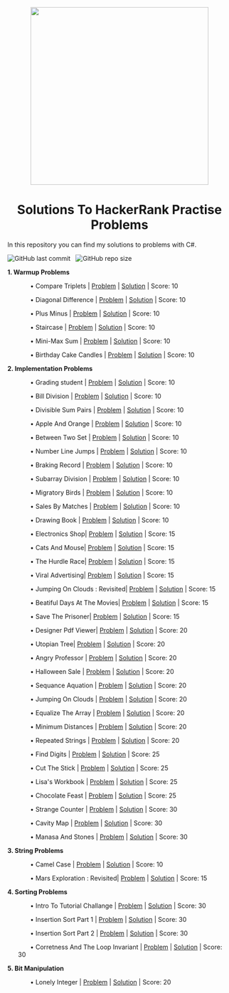 <p align="center">
  <img width="400" src="https://user-images.githubusercontent.com/101389320/170739639-56d1ab2b-0f90-4184-ba94-68e55cea66d3.png">
</p>

<h1 align="center">Solutions To HackerRank Practise Problems</h1>

In this repository you can find my solutions to problems with C#.

<img alt="GitHub last commit" src="https://img.shields.io/github/last-commit/ilyasBayram/HackerRankSolutions"> &nbsp; <img alt="GitHub repo size" src="https://img.shields.io/github/repo-size/ilyasBayram/HackerRankSolutions">
          
<strong>1. Warmup Problems</strong>

<ul>
  
   &nbsp;&nbsp;&nbsp;&nbsp;&nbsp;&nbsp; &bull; Compare Triplets | [Problem](https://www.hackerrank.com/challenges/simple-array-sum/problem?isFullScreen=true) | [Solution](https://github.com/ilyasBayram/HackerRankPractise/blob/main/Algorithms/Warmups/SimpleArraySum.cs) | Score: 10
  
   &nbsp;&nbsp;&nbsp;&nbsp;&nbsp;&nbsp; &bull; Diagonal Difference | [Problem](https://www.hackerrank.com/challenges/diagonal-difference/problem?isFullScreen=true) | [Solution](https://github.com/ilyasBayram/HackerRankPractise/blob/main/Algorithms/Warmups/Diagonaldifference.cs) | Score: 10
          
   &nbsp;&nbsp;&nbsp;&nbsp;&nbsp;&nbsp; &bull; Plus Minus | [Problem](https://www.hackerrank.com/challenges/plus-minus/problem?isFullScreen=true) | [Solution](https://github.com/ilyasBayram/HackerRankPractise/blob/main/Algorithms/Warmups/PlusMinus.cs) | Score: 10
          
   &nbsp;&nbsp;&nbsp;&nbsp;&nbsp;&nbsp; &bull; Staircase | [Problem](https://www.hackerrank.com/challenges/staircase/problem?isFullScreen=true) | [Solution](https://github.com/ilyasBayram/HackerRankPractise/blob/main/Algorithms/Warmups/Staircase.cs) | Score: 10
          
   &nbsp;&nbsp;&nbsp;&nbsp;&nbsp;&nbsp; &bull; Mini-Max Sum | [Problem](https://www.hackerrank.com/challenges/mini-max-sum/problem?isFullScreen=true) | [Solution](https://github.com/ilyasBayram/HackerRankPractise/blob/main/Algorithms/Warmups/MinMaxSum.cs) | Score: 10
          
   &nbsp;&nbsp;&nbsp;&nbsp;&nbsp;&nbsp; &bull; Birthday Cake Candles | [Problem](https://www.hackerrank.com/challenges/birthday-cake-candles/problem?isFullScreen=true) | [Solution](https://github.com/ilyasBayram/HackerRankPractise/blob/main/Algorithms/Warmups/BirthdayCakeCandles.cs) | Score: 10
  
  </ul>
 
 <strong>2. Implementation Problems</strong>

  <ul>
  
   &nbsp;&nbsp;&nbsp;&nbsp;&nbsp;&nbsp; &bull; Grading student | [Problem](https://www.hackerrank.com/challenges/grading/problem?isFullScreen=true) | [Solution](https://github.com/ilyasBayram/HackerRankSolutions/blob/main/Algorithms/Implementations/GradingStudents.cs) | Score: 10  
  
   &nbsp;&nbsp;&nbsp;&nbsp;&nbsp;&nbsp; &bull; Bill Division | [Problem](https://www.hackerrank.com/challenges/bon-appetit/problem?isFullScreen=true) | [Solution](https://github.com/ilyasBayram/HackerRankSolutions/blob/main/Algorithms/Implementations/BillDivision.cs) | Score: 10  
  
  &nbsp;&nbsp;&nbsp;&nbsp;&nbsp;&nbsp; &bull; Divisible Sum Pairs | [Problem](https://www.hackerrank.com/challenges/divisible-sum-pairs/problem?isFullScreen=false) | [Solution](https://github.com/ilyasBayram/HackerRankSolutions/blob/main/Algorithms/Implementations/DivisibleSumPairs.cs) | Score: 10  
   
   &nbsp;&nbsp;&nbsp;&nbsp;&nbsp;&nbsp; &bull; Apple And Orange | [Problem](https://www.hackerrank.com/challenges/apple-and-orange/problem?isFullScreen=true) | [Solution](https://github.com/ilyasBayram/HackerRankSolutions/blob/main/Algorithms/Implementations/AppleAndOrange.cs) | Score: 10 
   
   &nbsp;&nbsp;&nbsp;&nbsp;&nbsp;&nbsp; &bull; Between Two Set | [Problem](https://www.hackerrank.com/challenges/between-two-sets/problem?isFullScreen=true) | [Solution](https://github.com/ilyasBayram/HackerRankSolutions/blob/main/Algorithms/Implementations/BetweenTwoSet.cs) | Score: 10
 
   &nbsp;&nbsp;&nbsp;&nbsp;&nbsp;&nbsp; &bull; Number Line Jumps | [Problem](https://www.hackerrank.com/challenges/kangaroo/problem?isFullScreen=true) | [Solution](https://github.com/ilyasBayram/HackerRankSolutions/blob/main/Algorithms/Implementations/NumberLineJumps.cs) | Score: 10

  &nbsp;&nbsp;&nbsp;&nbsp;&nbsp;&nbsp; &bull; Braking Record | [Problem](https://www.hackerrank.com/challenges/breaking-best-and-worst-records/problem?isFullScreen=true)  | [Solution](https://github.com/ilyasBayram/HackerRankSolutions/blob/main/Algorithms/Implementations/BrakingRecord.cs) | Score: 10 
  
   &nbsp;&nbsp;&nbsp;&nbsp;&nbsp;&nbsp; &bull; Subarray Division | [Problem](https://www.hackerrank.com/challenges/the-birthday-bar/problem?isFullScreen=true) | [Solution](https://github.com/ilyasBayram/HackerRankSolutions/blob/main/Algorithms/Implementations/SubarrayDivision.cs) | Score: 10
   
   &nbsp;&nbsp;&nbsp;&nbsp;&nbsp;&nbsp; &bull; Migratory Birds | [Problem](https://www.hackerrank.com/challenges/migratory-birds/problem?isFullScreen=true) | [Solution](https://github.com/ilyasBayram/HackerRankSolutions/blob/main/Algorithms/Implementations/MigratoryBirds.cs) | Score: 10
   
   &nbsp;&nbsp;&nbsp;&nbsp;&nbsp;&nbsp; &bull; Sales By Matches | [Problem](https://www.hackerrank.com/challenges/sock-merchant/problem?isFullScreen=true) | [Solution](https://github.com/ilyasBayram/HackerRankSolutions/blob/main/Algorithms/Implementations/SalesByMatches.cs) | Score: 10
   
   &nbsp;&nbsp;&nbsp;&nbsp;&nbsp;&nbsp; &bull; Drawing Book | [Problem](https://www.hackerrank.com/challenges/drawing-book/problem?isFullScreen=true) | [Solution](https://github.com/ilyasBayram/HackerRankSolutions/blob/main/Algorithms/Implementations/DrawingBook.cs) | Score: 10
   
   &nbsp;&nbsp;&nbsp;&nbsp;&nbsp;&nbsp; &bull; Electronics Shop| [Problem](https://www.hackerrank.com/challenges/electronics-shop/problem?isFullScreen=true) | [Solution](https://github.com/ilyasBayram/HackerRankSolutions/blob/main/Algorithms/Implementations/ElectronicsShop.cs) | Score: 15
   
   &nbsp;&nbsp;&nbsp;&nbsp;&nbsp;&nbsp; &bull; Cats And Mouse| [Problem](https://www.hackerrank.com/challenges/cats-and-a-mouse/problem?isFullScreen=true) | [Solution](https://github.com/ilyasBayram/HackerRankSolutions/blob/main/Algorithms/Implementations/CatsAndMouse.cs) | Score: 15
   
   &nbsp;&nbsp;&nbsp;&nbsp;&nbsp;&nbsp; &bull; The Hurdle Race| [Problem](https://www.hackerrank.com/challenges/the-hurdle-race/problem?isFullScreen=true) | [Solution](https://github.com/ilyasBayram/HackerRankSolutions/blob/main/Algorithms/Implementations/TheHurdleRace.cs) | Score: 15
   
   &nbsp;&nbsp;&nbsp;&nbsp;&nbsp;&nbsp; &bull; Viral Advertising| [Problem](https://www.hackerrank.com/challenges/strange-advertising/problem?isFullScreen=true) | [Solution](https://github.com/ilyasBayram/HackerRankSolutions/blob/main/Algorithms/Implementations/ViralAdvertising.cs) | Score: 15
   
   &nbsp;&nbsp;&nbsp;&nbsp;&nbsp;&nbsp; &bull; Jumping On Clouds : Revisited| [Problem](https://www.hackerrank.com/challenges/jumping-on-the-clouds-revisited/problem) | [Solution](https://github.com/ilyasBayram/HackerRankSolutions/blob/main/Algorithms/Implementations/JumpingOnClouds.cs) | Score: 15
   
   &nbsp;&nbsp;&nbsp;&nbsp;&nbsp;&nbsp; &bull; Beatiful Days At The Movies| [Problem](https://www.hackerrank.com/challenges/beautiful-days-at-the-movies/problem?isFullScreen=true) | [Solution](https://github.com/ilyasBayram/HackerRankSolutions/blob/main/Algorithms/Implementations/BeatifulDaysAtTheMovies.cs) | Score: 15
  
   &nbsp;&nbsp;&nbsp;&nbsp;&nbsp;&nbsp; &bull; Save The Prisoner| [Problem](https://www.hackerrank.com/challenges/save-the-prisoner/problem?isFullScreen=true) | [Solution](https://github.com/ilyasBayram/HackerRankSolutions/blob/main/Algorithms/Implementations/SaveThePrisoner.cs) | Score: 15


  &nbsp;&nbsp;&nbsp;&nbsp;&nbsp;&nbsp; &bull; Designer Pdf Viewer| [Problem](https://www.hackerrank.com/challenges/designer-pdf-viewer/problem?isFullScreen=true) | [Solution](https://github.com/ilyasBayram/HackerRankSolutions/blob/main/Algorithms/Implementations/DesignerPdfViewer.cs) | Score: 20
   
   &nbsp;&nbsp;&nbsp;&nbsp;&nbsp;&nbsp; &bull; Utopian Tree| [Problem](https://www.hackerrank.com/challenges/utopian-tree/problem?isFullScreen=true) | [Solution](https://github.com/ilyasBayram/HackerRankSolutions/blob/main/Algorithms/Implementations/UtopianTree.cs) | Score: 20
   
 &nbsp;&nbsp;&nbsp;&nbsp;&nbsp;&nbsp; &bull; Angry Professor | [Problem](https://www.hackerrank.com/challenges/angry-professor/problem?isFullScreen=true) | [Solution](https://github.com/ilyasBayram/HackerRankSolutions/blob/main/Algorithms/Implementations/Angry%20Professor.cs) | Score: 20 
 
  &nbsp;&nbsp;&nbsp;&nbsp;&nbsp;&nbsp; &bull; Halloween Sale | [Problem](https://www.hackerrank.com/challenges/halloween-sale/problem?isFullScreen=true) | [Solution](https://github.com/ilyasBayram/HackerRankSolutions/blob/main/Algorithms/Implementations/HalloweenSale.cs) | Score: 20
  
  &nbsp;&nbsp;&nbsp;&nbsp;&nbsp;&nbsp; &bull; Sequance Aquation | [Problem](https://www.hackerrank.com/challenges/permutation-equation/problem?isFullScreen=true) | [Solution](https://github.com/ilyasBayram/HackerRankSolutions/blob/main/Algorithms/Implementations/SequenceEquation.cs) | Score: 20
  
  &nbsp;&nbsp;&nbsp;&nbsp;&nbsp;&nbsp; &bull; Jumping On Clouds | [Problem](https://www.hackerrank.com/challenges/jumping-on-the-clouds/problem) | [Solution](https://github.com/ilyasBayram/HackerRankSolutions/blob/main/Algorithms/Implementations/JumpingOnTheClouds.cs) | Score: 20
  
  &nbsp;&nbsp;&nbsp;&nbsp;&nbsp;&nbsp; &bull; Equalize The Array | [Problem](https://www.hackerrank.com/challenges/equality-in-a-array/problem?isFullScreen=true) | [Solution](https://github.com/ilyasBayram/HackerRankSolutions/blob/main/Algorithms/Implementations/EquelizeTheArray.cs) | Score: 20
  
   &nbsp;&nbsp;&nbsp;&nbsp;&nbsp;&nbsp; &bull; Minimum Distances | [Problem](https://www.hackerrank.com/challenges/minimum-distances/problem?isFullScreen=true) | [Solution](https://github.com/ilyasBayram/HackerRankSolutions/blob/main/Algorithms/Implementations/MinimumDistances.cs) | Score: 20
   
   &nbsp;&nbsp;&nbsp;&nbsp;&nbsp;&nbsp; &bull; Repeated Strings | [Problem](https://www.hackerrank.com/challenges/repeated-string/problem) | [Solution](https://github.com/ilyasBayram/HackerRankSolutions/blob/main/Algorithms/Implementations/RepeatedStrings.cs) | Score: 20
  
   &nbsp;&nbsp;&nbsp;&nbsp;&nbsp;&nbsp; &bull; Find Digits | [Problem](https://www.hackerrank.com/challenges/find-digits/problem) | [Solution](https://github.com/ilyasBayram/HackerRankSolutions/blob/main/Algorithms/Implementations/FindDigits.cs) | Score: 25
  
   &nbsp;&nbsp;&nbsp;&nbsp;&nbsp;&nbsp; &bull; Cut The Stick | [Problem](https://www.hackerrank.com/challenges/cut-the-sticks/problem?isFullScreen=true) | [Solution](https://github.com/ilyasBayram/HackerRankSolutions/blob/main/Algorithms/Implementations/CutTheStick.cs) | Score: 25
  
  &nbsp;&nbsp;&nbsp;&nbsp;&nbsp;&nbsp; &bull; Lisa's Workbook | [Problem](https://www.hackerrank.com/challenges/lisa-workbook/problem) | [Solution](https://github.com/ilyasBayram/HackerRankSolutions/blob/main/Algorithms/Implementations/Lisa'sWorkBook.cs) | Score: 25
  
  &nbsp;&nbsp;&nbsp;&nbsp;&nbsp;&nbsp; &bull; Chocolate Feast | [Problem](https://www.hackerrank.com/challenges/chocolate-feast/problem?isFullScreen=true) | [Solution](https://github.com/ilyasBayram/HackerRankSolutions/blob/main/Algorithms/Implementations/ChocolateFeast.cs) | Score: 25
  
   &nbsp;&nbsp;&nbsp;&nbsp;&nbsp;&nbsp; &bull; Strange Counter | [Problem](https://www.hackerrank.com/challenges/strange-code/problem) | [Solution](https://github.com/ilyasBayram/HackerRankSolutions/blob/main/Algorithms/Implementations/StrangeCounter.cs) | Score: 30
   
   &nbsp;&nbsp;&nbsp;&nbsp;&nbsp;&nbsp; &bull; Cavity Map | [Problem](https://www.hackerrank.com/challenges/cavity-map/problem) | [Solution](https://github.com/ilyasBayram/HackerRankSolutions/blob/main/Algorithms/Implementations/CavityMap.cs) | Score: 30
  
   &nbsp;&nbsp;&nbsp;&nbsp;&nbsp;&nbsp; &bull; Manasa And Stones | [Problem](https://www.hackerrank.com/challenges/manasa-and-stones/problem?isFullScreen=true) | [Solution](https://github.com/ilyasBayram/HackerRankSolutions/blob/main/Algorithms/Implementations/ManasaAndStones.cs) | Score: 30
  
  
 
 </ul>
   
<strong>3. String Problems</strong>

 <ul>
  
   &nbsp;&nbsp;&nbsp;&nbsp;&nbsp;&nbsp; &bull; Camel Case | [Problem](https://www.hackerrank.com/challenges/camelcase/problem?isFullScreen=true) | [Solution](https://github.com/ilyasBayram/HackerRankSolutions/blob/main/Algorithms/String/camelCase.cs) | Score: 10
  
   &nbsp;&nbsp;&nbsp;&nbsp;&nbsp;&nbsp; &bull; Mars Exploration : Revisited| [Problem](https://www.hackerrank.com/challenges/mars-exploration/problem) | [Solution](https://github.com/ilyasBayram/HackerRankSolutions/blob/main/Algorithms/String/marsExploration.cs) | Score: 15
  
 </ul>
 
 
<strong>4. Sorting Problems</strong>

 <ul>
  
   &nbsp;&nbsp;&nbsp;&nbsp;&nbsp;&nbsp; &bull; Intro To Tutorial Challange | [Problem](https://www.hackerrank.com/challenges/tutorial-intro/problem?isFullScreen=true) | [Solution](https://github.com/ilyasBayram/HackerRankSolutions/blob/main/Algorithms/Sorting/IntroToTutorialChallange.cs) | Score: 30
  
   &nbsp;&nbsp;&nbsp;&nbsp;&nbsp;&nbsp; &bull; Insertion Sort Part 1  | [Problem](https://www.hackerrank.com/challenges/insertionsort1/copy-from/276120112) | [Solution](https://github.com/ilyasBayram/HackerRankSolutions/blob/main/Algorithms/Sorting/InsertionPart1.cs) | Score: 30
  
   &nbsp;&nbsp;&nbsp;&nbsp;&nbsp;&nbsp; &bull; Insertion Sort Part 2  | [Problem](https://www.hackerrank.com/challenges/insertionsort2/problem?isFullScreen=false) | [Solution](https://github.com/ilyasBayram/HackerRankSolutions/blob/main/Algorithms/Sorting/InsertionSortPart2.cs) | Score: 30
  
   &nbsp;&nbsp;&nbsp;&nbsp;&nbsp;&nbsp; &bull; Corretness And The Loop Invariant  | [Problem](https://www.hackerrank.com/challenges/correctness-invariant/problem?isFullScreen=true) | [Solution](https://github.com/ilyasBayram/HackerRankSolutions/blob/main/Algorithms/Sorting/CorrectnessAndTheLoopInvariant.cs) | Score: 30
   
  
  
 </ul>
 
 
 <strong>5. Bit Manipulation</strong>

 <ul>
  
   &nbsp;&nbsp;&nbsp;&nbsp;&nbsp;&nbsp; &bull; Lonely Integer | [Problem](https://www.hackerrank.com/challenges/lonely-integer/problem?isFullScreen=true) | [Solution](https://github.com/ilyasBayram/HackerRankSolutions/blob/main/Algorithms/BitManpulation/LonelyInteger.cs) | Score: 20
  
  
  
 </ul>
 

